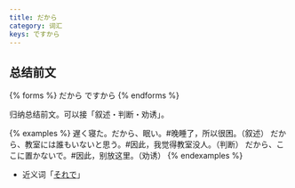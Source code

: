 ```yaml
---
title: だから
category: 词汇
keys: ですから
---
```


## 总结前文

{% forms %}
だから
ですから
{% endforms %}

归纳总结前文。可以接「叙述・判断・劝诱」。

{% examples %}
遅く寝た。だから、眠い。#晚睡了，所以很困。（叙述）
だから、教室には誰もいないと思う。#因此，我觉得教室没人。（判断）
だから、ここに置かないで。#因此，别放这里。（劝诱）
{% endexamples %}

- 近义词「[それで](../sorede#总结前文)」
